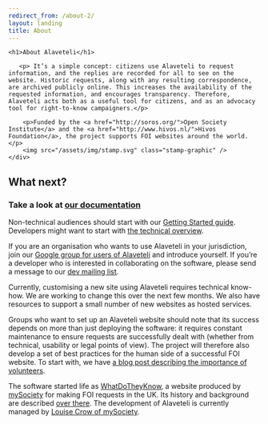 ```yaml
---
redirect_from: /about-2/
layout: landing
title: About
---
```

<div class="about__intro">
    <div class="container">

    <h1>About Alaveteli</h1>

       <p> It’s a simple concept: citizens use Alaveteli to request information, and the replies are recorded for all to see on the website. Historic requests, along with any resulting correspondence, are archived publicly online. This increases the availability of the requested information, and encourages transparency. Therefore, Alaveteli acts both as a useful tool for citizens, and as an advocacy tool for right-to-know campaigners.</p>

        <p>Funded by the <a href="http://soros.org/">Open Society Institute</a> and the <a href="http://www.hivos.nl/">Hivos Foundation</a>, the project supports FOI websites around the world.</p>
        <img src="/assets/img/stamp.svg" class="stamp-graphic" />
    </div>
</div>
<div class="container clearfix">
    <h2>What next?</h2>
    <h3>Take a look at <a href="{{ page.baseurl }}/docs/">our documentation</a></h3>
    <div class="grid-row content-in-columns">
        <div class="about__column">
            <p>Non-technical audiences should start with our <a href="{{ page.baseurl }}/docs/getting_started/">Getting Started guide</a>. Developers might want to start with <a href="{{ page.baseurl }}/docs/developers/">the technical overview</a>.</p>
            <p>If you are an organisation who wants to use Alaveteli in your jurisdiction, join our <a href="http://groups.google.com/group/alaveteli-users">Google group for users of Alaveteli</a> and introduce yourself. If you’re a developer who is interested in collaborating on the software, please send a message to our <a href="https://groups.google.com/group/alaveteli-dev">dev mailing list</a>.</p>
            <p>Currently, customising a new site using Alaveteli requires technical know-how. We are working to change this over the next few months. We also have resources to support a small number of new websites as hosted services.</p>
        </div>
        <div class="about__column">
            <p>Groups who want to set up an Alaveteli website should note that its success depends on more than just deploying the software: it requires constant maintenance to ensure requests are successfully dealt with (whether from technical, usability or legal points of view).  The project will therefore also develop a set of best practices for the human side of a successful FOI website. To start with, we have <a href="https://www.mysociety.org/2011/07/29/you-need-volunteers-to-make-your-website-work/">a blog post describing the importance of volunteers</a>.
            </p>
            <p>The software started life as <a href="https://www.whatdotheyknow.com">WhatDoTheyKnow</a>, a website produced by <a href="https://mysociety.org/">mySociety</a> for making FOI requests in the UK. Its history and background are described <a href="https://www.whatdotheyknow.com/help/credits">over there</a>. The development of Alaveteli is currently managed by <a href="https://www.mysociety.org/about/team/louise-crow/">Louise Crow of mySociety</a>.</p>
        </div>
    </div>
</div>

